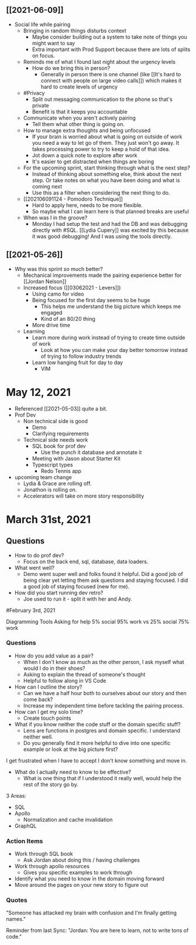 ## [[2021-06-09]]

- Social life while pairing
	- Bringing in random things disturbs context
		- Maybe consider building out a system to take note of things you might want to say
		- Extra important with Prod Support because there are lots of splits on focus.
	- Reminds me of what I found last night about the urgency levels
		- How do we bring this in person?
			- Generally in person there is one channel (like [[It's hard to connect with people on large video calls]]) which makes it hard to create levels of urgency
	- #Privacy 
		- Split out messaging communication to the phone so that's private
		- Benefit is that it keeps you accountable
	- Communicate when you aren't actively pairing
		- Tell them what other thing is going on.
	- How to manage extra thoughts and being unfocused
		- If your brain is worried about what is going on outside of work you need a way to let go of them. They just won't go away. It takes processing power to try to keep a hold of that idea. 
		- Jot down a quick note to explore after work
		- It's easier to get distracted when things are boring
	- For the upcoming sprint, start thinking through what is the next step?
		- Instead of thinking about something else, think about the next step. Or take notes on what you have been doing and what is coming next
		- Use this as a filter when considering the next thing to do. 
	- [[202106091124 - Pomodoro Technique]]
		- Hard to apply here, needs to be more flexible. 
		- So maybe what I can learn here is that planned breaks are useful
	- When was I in the groove?
		- Monday I had setup the test and had the DB and was debugging directly with #SQL. [[Lydia Cupery]] was excited by this because it was good debugging! And I was using the tools directly. 

## [[2021-05-26]]

- Why was this sprint so much better? 
	- Mechanical improvements made the pairing experience better for [[Jordan Nelson]]
	- Increased focus ([[03062021 - Levers]])
		- Using camo for video
		- Being focused for the first day seems to be huge
			- This helps me understand the big picture which keeps me engaged
			- Kind of an 80/20 thing
		- More drive time
	- Learning
		- Learn more during work instead of trying to create time outside of work
			- Look at how you can make your day better tomorrow instead of trying to follow industry trends
		- Learn low hanging fruit for day to day
			- VIM

# May 12, 2021
- Referenced [[2021-05-03]] quite a bit.
- Prof Dev
	- Non technical side is good
		- Demo
		- Clarifying requirements
	- Technical side needs work
		- SQL book for prof dev
			- Use the punch it database and annotate it
		- Meeting with Jason about Starter Kit
		- Typescript types
			- Redo Tennis app
- upcoming team change
	- Lydia & Grace are rolling off.
	- Jonathon is rolling on. 
	- Accelerators will take on more story responsibility


# March 31st, 2021


## Questions
- How to do prof dev? 
	- Focus on the back end, sql, database, data loaders. 
- What went well? 
	- Demo went super well and folks found it helpful. Did a good job of being clear yet letting them ask questions and staying focused. I did a good job of staying focused (new for me).
- How did you start running dev retro? 
	- Joe used to run it - split it with her and Andy. 


#February 3rd, 2021

Diagramming Tools
Asking for help
5% social 95% work vs 25% social 75% work

### Questions
- How do you add value as a pair?
	- When I don't know as much as the other person, I ask myself what would I do in their shoes?
	- Asking to explain the thread of someone's thought
	- Helpful to follow along in VS Code
- How can I outline the story?
	- Can we have a half hour both to ourselves about our story and then come back?
	- Increase my independent time before tackling the pairing process. 
- How can I get my solo time? 
	- Create touch points
- What if you know neither the code stuff or the domain specific stuff?
	- Lens are functions in postgres and domain specific. I understand neither well. 
	- Do you generally find it more helpful to dive into one specific example or look at the big picture first?

I get frustrated when I have to accept I don't know something and move in. 
- What do I actually need to know to be effective? 
	- What is one thing that if I understood it really well, would help the rest of the story go by. 

3 Areas:
- SQL
- Apollo
	- Normalization and cache invalidation
- GraphQL

### Action Items
- Work through SQL book
	- Ask Jordan about doing this / having challenges
- Work through apollo resources
	- Gives you specific examples to work through
- Identify what you need to know in the domain moving forward
- Move around the pages on your new story to figure out

### Quotes
"Someone has attacked my brain with confusion and I'm finally getting names."


Reminder from last Sync: "Jordan: You are here to learn, not to write tons of code."